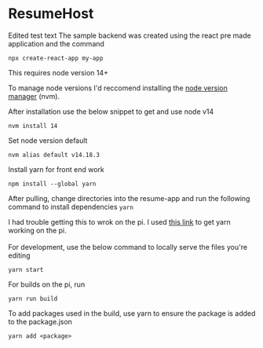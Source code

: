 # ResumeHost
Edited test text
The sample backend was created using the react pre made application and the command
```
npx create-react-app my-app
```
This requires node version 14+

To manage node versions I'd reccomend installing the [node version manager](https://github.com/nvm-sh/nvm) (nvm).

After installation use the below snippet to get and use node v14
```
nvm install 14
```
Set node version default
```
nvm alias default v14.18.3
```
Install yarn for front end work
```
npm install --global yarn
```
After pulling, change directories into the resume-app and run the following command to install dependencies
```yarn```

I had trouble getting this to wrok on the pi. I used [this link](https://stackoverflow.com/questions/53471063/yarn-error-there-are-no-scenarios-must-have-at-least-one) to get yarn working on the pi.
<br><br>
For development, use the below command to locally serve the files you're editing
```
yarn start
```
For builds on the pi, run 
```
yarn run build
```
To add packages used in the build, use yarn to ensure the package is added to the package.json
```
yarn add <package>
```


 
